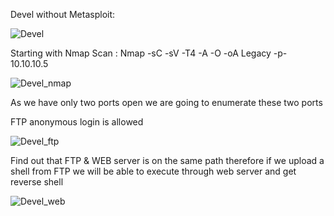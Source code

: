 Devel without Metasploit:

![Devel](https://user-images.githubusercontent.com/55708909/91413269-7f683500-e868-11ea-8bfa-29ec7f6b1608.png)

Starting with Nmap Scan :
Nmap -sC -sV -T4 -A -O -oA Legacy -p- 10.10.10.5

![Devel_nmap](https://user-images.githubusercontent.com/55708909/91413112-492ab580-e868-11ea-9a51-ab777d532f6e.png)

As we have only two ports open we are going to enumerate these two ports

FTP anonymous login is allowed

![Devel_ftp](https://user-images.githubusercontent.com/55708909/91413595-fb627d00-e868-11ea-9607-ee58e55352cc.png)

Find out that FTP & WEB server is on the same path therefore if we upload a shell from FTP we will be able to execute through web server and get reverse shell

![Devel_web](https://user-images.githubusercontent.com/55708909/91413962-7b88e280-e869-11ea-87fc-fcb94663eeca.png)








